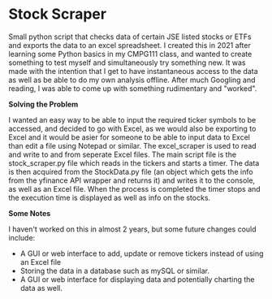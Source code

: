 # Stock Scraper
Small python script that checks data of certain JSE listed stocks or ETFs and exports the data to an excel spreadsheet. I created this in 2021 after learning some Python basics in my CMPG111 class, and wanted to create something to test myself and simultaneously try something new. It was made with the intention that I get to have instantaneous access to the data as well as be able to do my own analysis offline. After much Googling and reading, I was able to come up with something rudimentary and "worked".

**Solving the Problem**

I wanted an easy way to be able to input the required ticker symbols to be accessed, and decided to go with Excel, as we would also be exporting to Excel and it would be asier for someone to be able to input data to Excel than edit a file using Notepad or similar. The excel_scraper is used to read and write to and from seperate Excel files.
The main script file is the stock_scraper.py file which reads in the tickers and starts a timer. The data is then acquired from the StockData.py file (an object which gets the info from the yfinance API wrapper and returns it) and writes it to the console, as well as an Excel file. When the process is completed the timer stops and the execution time is displayed as well as info on the stocks.

**Some Notes**

I haven't worked on this in almost 2 years, but some future changes could include:
- A GUI or web interface to add, update or remove tickers instead of using an Excel file
- Storing the data in a database such as mySQL or similar.
- A GUI or web interface for displaying data and potentially charting the data as well.

